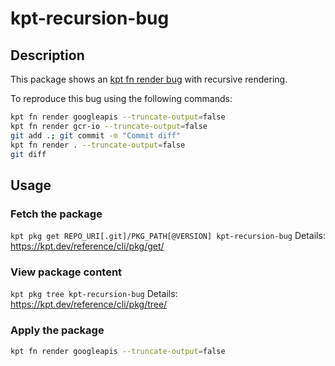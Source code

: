 # kpt-recursion-bug

## Description

This package shows an [kpt fn render bug](https://github.com/GoogleContainerTools/kpt/issues/3330) with recursive rendering.

To reproduce this bug using the following commands:

```bash
kpt fn render googleapis --truncate-output=false
kpt fn render gcr-io --truncate-output=false
git add .; git commit -m "Commit diff"
kpt fn render . --truncate-output=false
git diff
```

## Usage

### Fetch the package

`kpt pkg get REPO_URI[.git]/PKG_PATH[@VERSION] kpt-recursion-bug`
Details: https://kpt.dev/reference/cli/pkg/get/

### View package content

`kpt pkg tree kpt-recursion-bug`
Details: https://kpt.dev/reference/cli/pkg/tree/

### Apply the package

```bash
kpt fn render googleapis --truncate-output=false
```

